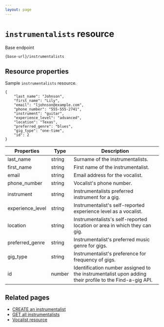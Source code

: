 ```yaml
---
layout: page
---
```


# `instrumentalists` resource

Base endpoint

```shell
{base-url}/instrumentalists
```

## Resource properties

Sample `instrumentalists` resource.

``` shell
{
    "last_name": "Johnson",
    "first_name": "Lily",
    "email": "ljohnson@example.com",
    "phone_number": "555-555-2741",
    "instrument": "guitar",
    "experience_level": "advanced",
    "location": "Texas",
    "preferred_genre": "blues",
    "gig_type": "one-time",
    "id": 2    
}
```

| Properties | Type | Description |
|--- | --- | ---|
| last_name | string | Surname of the instrumentalists.|
| first_name | string | First name of the instrumentalist.|
| email | string | Email address for the vocalist.|
| phone_number | string | Vocalist's phone number. |
| instrument | string | Instrumentalists preferred instrument for a gig.|
| experience_level | string | Instrumentalist's self-reported experience level as a vocalist.|
| location | string | Instrumentalists's self-reported location or area in which they can gig.|
| preferred_genre | string | Instrumentalist's preferred music genre for gigs.|
| gig_type | string | Instrumentalist's preference for frequency of gigs.|
| id | number | Identification number assigned to the instrumentalist upon adding their profile to the Find-a-gig API.|

## Related pages

* [CREATE an instrumentalist](inst-create-inst.md)
* [GET all instrumentalists](inst-get-all-inst.md)
* [Vocalist resource](vocalists.md)
